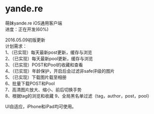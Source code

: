 # yande.re
萌妹yande.re iOS通用客户端</br>
进度：正在开发(60%)</br>

2016.05.09初版更新</br>
计划需求：</br>
  1、（已实现）每天最新post更新，缓存与浏览</br>
  2、（已实现）每天最新pool更新，缓存与浏览</br>
  3、（已实现）POST和Pool的收藏和查看</br>
  4、（已实现）年龄保护，开启后会过滤非safe评级的图片</br>
  5、（已实现）下载图片载至相册</br>
  6、批量下载POST和Pool</br>
  7、高清图片放大、缩小、前后切换手势</br>
  8、根据tag的浏览和收藏
  9、全局黑名单过滤（tag，author，post，pool）


UI自适应，iPhone和iPad均可使用。
